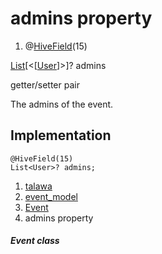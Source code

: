 
<div>

# admins property

</div>


<div>

1.  @[HiveField](https://pub.dev/documentation/hive/2.2.3/hive/HiveField-class.html)(15)

</div>

[List](https://api.flutter.dev/flutter/dart-core/List-class.html)[\<[[User](../../models_user_user_info/User-class.html)]\>]?
admins


getter/setter pair




The admins of the event.



## Implementation

``` language-dart
@HiveField(15)
List<User>? admins;
```







1.  [talawa](../../index.html)
2.  [event_model](../../models_events_event_model/)
3.  [Event](../../models_events_event_model/Event-class.html)
4.  admins property

##### Event class







